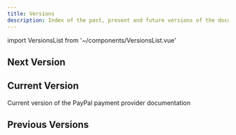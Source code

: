 ```yaml
---
title: Versions
description: Index of the past, present and future versions of the documentation
---
```


import VersionsList from '~/components/VersionsList.vue'

## Next Version
<template v-if="$page.doc.package && $page.doc.package.versions.next">

Next version of the PayPal payment provider documentation

<versions-list :versions="[$page.doc.package.versions.next]" />

</template>
<template v-else>

There is currently no next version of the PayPal payment provider documentation available

</template>

## Current Version
Current version of the PayPal payment provider documentation 

<versions-list :versions="[$page.doc.package.versions.current]"/>


## Previous Versions
<template v-if="$page.doc.package && $page.doc.package.versions.previous">

Previous versions of the PayPal payment provider documentation

<versions-list :versions="$page.doc.package.versions.previous" />

</template>
<template v-else>

There are currently no previous versions of the PayPal payment provider documentation available

</template>